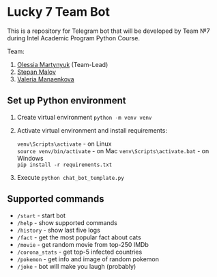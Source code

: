 # Lucky 7 Team Bot

This is a repository for Telegram bot that will be developed by Team №7 during Intel Academic Program Python Course.

Team:
1. [Olessia Martynyuk](https://github.com/aiiselo) (Team-Lead)
2. [Stepan Malov](https://github.com/Step2Victory)
3. [Valeria Manaenkova](https://github.com/VallyWonka)

## Set up Python environment

1. Create virtual environment `python -m venv venv`
2. Activate virtual environment and install requirements: 

    `venv\Scripts\activate` - on Linux  
    `source venv/bin/activate` - on Mac
    `venv\Scripts\activate.bat` - on Windows  
    `pip install -r requirements.txt`  

3. Execute ``python chat_bot_template.py``

## Supported commands

- `/start` - start bot  
- `/help` - show supported commands 
- `/history` - show last five logs  
- `/fact` - get the most popular fact about cats  
- `/movie` - get random movie from top-250 IMDb  
- `/corona_stats` - get top-5 infected countries 
- `/pokemon` - get info and image of random pokemon
- `/joke` - bot will make you laugh (probably)
